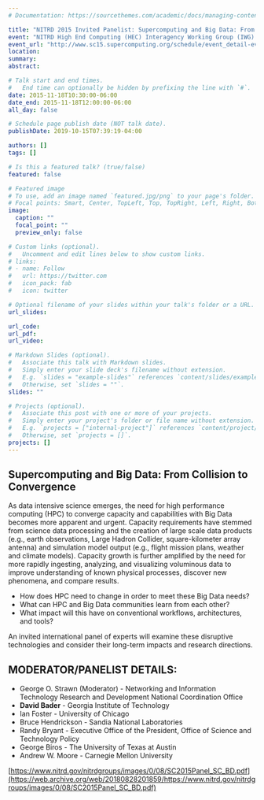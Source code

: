 ```yaml
---
# Documentation: https://sourcethemes.com/academic/docs/managing-content/

title: "NITRD 2015 Invited Panelist: Supercomputing and Big Data: From Collision to Convergence"
event: "NITRD High End Computing (HEC) Interagency Working Group (IWG) and Big Data Senior Steering Group (SSG) Panel, The 27th IEEE and ACM Supercomputing Conference (SC15)"
event_url: "http://www.sc15.supercomputing.org/schedule/event_detail-evid=pan105.html"
location:
summary:
abstract:

# Talk start and end times.
#   End time can optionally be hidden by prefixing the line with `#`.
date: 2015-11-18T10:30:00-06:00
date_end: 2015-11-18T12:00:00-06:00
all_day: false

# Schedule page publish date (NOT talk date).
publishDate: 2019-10-15T07:39:19-04:00

authors: []
tags: []

# Is this a featured talk? (true/false)
featured: false

# Featured image
# To use, add an image named `featured.jpg/png` to your page's folder. 
# Focal points: Smart, Center, TopLeft, Top, TopRight, Left, Right, BottomLeft, Bottom, BottomRight.
image:
  caption: ""
  focal_point: ""
  preview_only: false

# Custom links (optional).
#   Uncomment and edit lines below to show custom links.
# links:
# - name: Follow
#   url: https://twitter.com
#   icon_pack: fab
#   icon: twitter

# Optional filename of your slides within your talk's folder or a URL.
url_slides:

url_code:
url_pdf:
url_video:

# Markdown Slides (optional).
#   Associate this talk with Markdown slides.
#   Simply enter your slide deck's filename without extension.
#   E.g. `slides = "example-slides"` references `content/slides/example-slides.md`.
#   Otherwise, set `slides = ""`.
slides: ""

# Projects (optional).
#   Associate this post with one or more of your projects.
#   Simply enter your project's folder or file name without extension.
#   E.g. `projects = ["internal-project"]` references `content/project/deep-learning/index.md`.
#   Otherwise, set `projects = []`.
projects: []
---
```


## Supercomputing and Big Data: From Collision to Convergence ##

As data intensive science emerges, the need for high performance computing (HPC) to converge capacity and capabilities with Big Data becomes more apparent and urgent. Capacity requirements have stemmed from science data processing and the creation of large scale data products (e.g., earth observations, Large Hadron Collider, square-kilometer array antenna) and simulation model output (e.g., flight mission plans, weather and climate models). Capacity growth is further amplified by the need for more rapidly ingesting, analyzing, and visualizing voluminous data to improve understanding of known physical processes, discover new phenomena, and compare results.

* How does HPC need to change in order to meet these Big Data needs?
* What can HPC and Big Data communities learn from each other?
* What impact will this have on conventional workflows, architectures, and tools?

An invited international panel of experts will examine these disruptive technologies and consider their long-term impacts and research directions.

## MODERATOR/PANELIST DETAILS: ##

* George O. Strawn (Moderator) - Networking and Information Technology Research and Development National Coordination Office
* **David Bader** - Georgia Institute of Technology
* Ian Foster - University of Chicago
* Bruce Hendrickson - Sandia National Laboratories
* Randy Bryant - Executive Office of the President, Office of Science and Technology Policy
* George Biros - The University of Texas at Austin
* Andrew W. Moore - Carnegie Mellon University

[https://www.nitrd.gov/nitrdgroups/images/0/08/SC2015Panel_SC_BD.pdf](https://web.archive.org/web/20180828201859/https://www.nitrd.gov/nitrdgroups/images/0/08/SC2015Panel_SC_BD.pdf)
